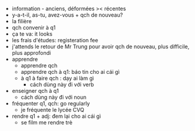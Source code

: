 - information - anciens, déformées >< récentes
- y-a-t-il, as-tu, avez-vous + qch de nouveau?
- la filière
- qch convenir à q1
- ça te va: it looks
- les frais d'études: registeration fee
- j'attends le retour de Mr Trung pour avoir qch de nouveau, plus difficile, plus approfondi
- apprendre
	- apprendre qch
	- apprendre qch à q1: báo tin cho ai cái gì
	- à q1 à faire qch : dạy ai làm gì
		- cách dùng này đi với verb
- enseigner qch  à q1
	- cách dùng này đi với noun
- fréquenter q1, qch: go regularly
	- je fréquente le lycée CVQ
- rendre q1 + adj: đem lại cho ai cái gì
	- se film me rendre trè